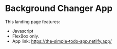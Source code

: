 # Background Changer App

This landing page features:

- Javascript
- FlexBox only.
- App link: https://the-simple-todo-app.netlify.app/
